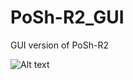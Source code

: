 # PoSh-R2_GUI
GUI version of PoSh-R2

![Alt text](https://github.com/WiredPulse/PoSh-R2/blob/master/Screenshots/menu.png?raw=true "Optional Title")
